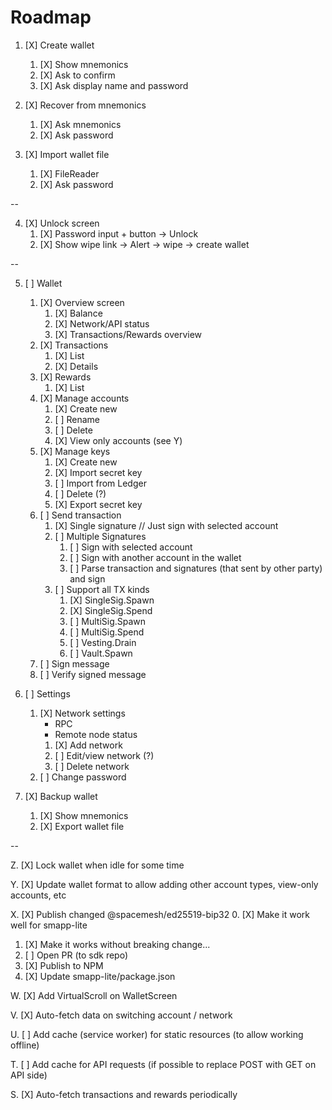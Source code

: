 # Roadmap

1. [X] Create wallet
   1. [X] Show mnemonics
   2. [X] Ask to confirm
   3. [X] Ask display name and password

2. [X] Recover from mnemonics
   1. [X] Ask mnemonics
   2. [X] Ask password

3. [X] Import wallet file
   1. [X] FileReader
   2. [X] Ask password

--

4. [X] Unlock screen
   1. [X] Password input + button -> Unlock
   2. [X] Show wipe link -> Alert -> wipe -> create wallet

--

5. [ ] Wallet
   1. [X] Overview screen
      1. [X] Balance
      2. [X] Network/API status
      3. [X] Transactions/Rewards overview
   2. [X] Transactions
      1. [X] List
      2. [X] Details
   3. [X] Rewards
      1. [X] List
   4. [X] Manage accounts
      1. [X] Create new
      2. [ ] Rename
      3. [ ] Delete
      4. [X] View only accounts (see Y)
   5. [X] Manage keys
      1. [X] Create new
      2. [X] Import secret key
      3. [ ] Import from Ledger
      4. [ ] Delete (?)
      5. [X] Export secret key
   6. [ ] Send transaction
      1. [X] Single signature
         // Just sign with selected account
      2. [ ] Multiple Signatures
         1. [ ] Sign with selected account
         2. [ ] Sign with another account in the wallet
         3. [ ] Parse transaction and signatures (that sent by other party) and sign
      3. [ ] Support all TX kinds
         1. [X] SingleSig.Spawn
         2. [X] SingleSig.Spend
         3. [ ] MultiSig.Spawn
         4. [ ] MultiSig.Spend
         5. [ ] Vesting.Drain
         6. [ ] Vault.Spawn
   7. [ ] Sign message
   8. [ ] Verify signed message

6. [ ] Settings
   1. [X] Network settings
      - RPC
      - Remote node status
      1. [X] Add network
      2. [ ] Edit/view network (?)
      3. [ ] Delete network
   2. [ ] Change password

7. [X] Backup wallet
   1. [X] Show mnemonics
   2. [X] Export wallet file

--

Z. [X] Lock wallet when idle for some time

Y. [X] Update wallet format to allow adding other account types, view-only accounts, etc

X. [X] Publish changed @spacemesh/ed25519-bip32
   0. [X] Make it work well for smapp-lite
   1. [X] Make it works without breaking change...
   2. [ ] Open PR (to sdk repo)
   3. [X] Publish to NPM
   4. [X] Update smapp-lite/package.json

W. [X] Add VirtualScroll on WalletScreen

V. [X] Auto-fetch data on switching account / network

U. [ ] Add cache (service worker) for static resources (to allow working offline)

T. [ ] Add cache for API requests (if possible to replace POST with GET on API side)

S. [X] Auto-fetch transactions and rewards periodically
